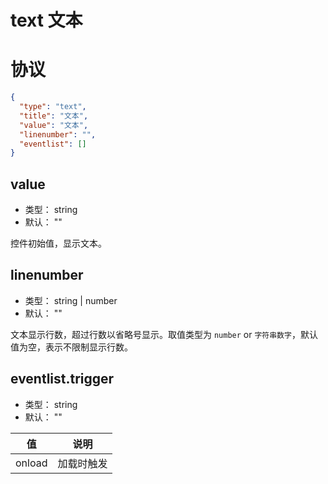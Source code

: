 # text 文本


# 协议

```json
{
  "type": "text",
  "title": "文本",
  "value": "文本",
  "linenumber": "",
  "eventlist": []
}
```

## value
+ 类型： string
+ 默认： ""

控件初始值，显示文本。

## linenumber
+ 类型： string | number
+ 默认： ""

文本显示行数，超过行数以省略号显示。取值类型为 `number` or `字符串数字`，默认值为空，表示不限制显示行数。

## eventlist.trigger
+ 类型： string
+ 默认： ""

| 值 | 说明 |
| ---- | ---- |
| onload | 加载时触发 |
